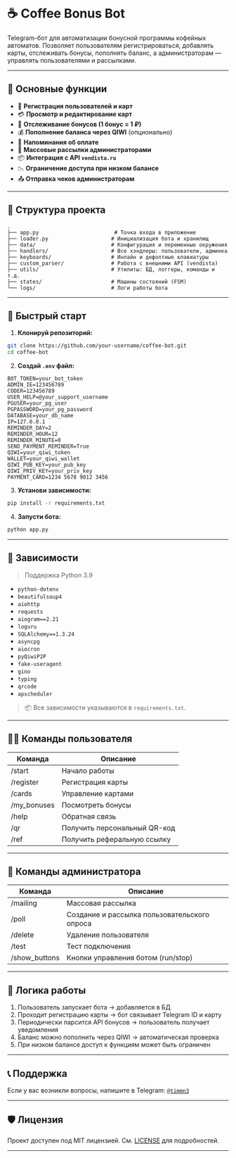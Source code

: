 # ☕ Coffee Bonus Bot

Telegram-бот для автоматизации бонусной программы кофейных автоматов. Позволяет пользователям регистрироваться, добавлять карты, отслеживать бонусы, пополнять баланс, а администраторам — управлять пользователями и рассылками.

---

## 🔧 Основные функции

- 📲 **Регистрация пользователей и карт**
- 💳 **Просмотр и редактирование карт**
- 🎁 **Отслеживание бонусов (1 бонус = 1 ₽)**
- 💰 **Пополнение баланса через QIWI** (опционально)
- 🔔 **Напоминания об оплате**
- 📨 **Массовые рассылки администраторами**
- 📦 **Интеграция с API `vendista.ru`**
- 📉 **Ограничение доступа при низком балансе**
- 📤 **Отправка чеков администраторам**

---

## 📁 Структура проекта

```
.
├── app.py                        # Точка входа в приложение
├── loader.py                    # Инициализация бота и хранилищ
├── data/                        # Конфигурация и переменные окружения
├── handlers/                    # Все хэндлеры: пользователи, админка
├── keyboards/                   # Инлайн и дефолтные клавиатуры
├── custom_parser/               # Работа с внешними API (vendista)
├── utils/                       # Утилиты: БД, логгеры, команды и т.д.
├── states/                      # Машины состояний (FSM)
└── logs/                        # Логи работы бота
```

---

## 🚀 Быстрый старт

1. **Клонируй репозиторий:**

```bash
git clone https://github.com/your-username/coffee-bot.git
cd coffee-bot
```

2. **Создай `.env` файл:**

```env
BOT_TOKEN=your_bot_token
ADMIN_IE=123456789
CODER=123456789
USER_HELP=@your_support_username
PGUSER=your_pg_user
PGPASSWORD=your_pg_password
DATABASE=your_db_name
IP=127.0.0.1
REMINDER_DAY=2
REMINDER_HOUR=12
REMINDER_MINUTE=0
SEND_PAYMENT_REMINDER=True
QIWI=your_qiwi_token
WALLET=your_qiwi_wallet
QIWI_PUB_KEY=your_pub_key
QIWI_PRIV_KEY=your_priv_key
PAYMENT_CARD=1234 5678 9012 3456
```

3. **Установи зависимости:**

```bash
pip install -r requirements.txt
```

4. **Запусти бота:**

```bash
python app.py
```

---

## 🧩 Зависимости

> Поддержка Python 3.9

- `python-dotenv`
- `beautifulsoup4`
- `aiohttp`
- `requests`
- `aiogram==2.21`
- `loguru`
- `SQLAlchemy==1.3.24`
- `asyncpg`
- `aiocron`
- `pyQiwiP2P`
- `fake-useragent`
- `gino`
- `typing`
- `qrcode`
- `apscheduler`

> 📦 Все зависимости указываются в `requirements.txt`.

---

## 👨‍💻 Команды пользователя

| Команда         | Описание                                 |
|-----------------|------------------------------------------|
| /start          | Начало работы                            |
| /register       | Регистрация карты                        |
| /cards          | Управление картами                       |
| /my_bonuses     | Посмотреть бонусы                        |
| /help           | Обратная связь                           |
| /qr             | Получить персональный QR-код             |
| /ref            | Получить реферальную ссылку              |

---

## 🔐 Команды администратора

| Команда         | Описание                                  |
|-----------------|-------------------------------------------|
| /mailing        | Массовая рассылка                         |
| /poll           | Создание и рассылка пользовательского опроса |
| /delete         | Удаление пользователя                     |
| /test           | Тест подключения                          |
| /show_buttons   | Кнопки управления ботом (run/stop)        |

---

## 🧠 Логика работы

1. Пользователь запускает бота → добавляется в БД
2. Проходит регистрацию карты → бот связывает Telegram ID и карту
3. Периодически парсится API бонусов → пользователь получает уведомления
4. Баланс можно пополнить через QIWI → автоматическая проверка
5. При низком балансе доступ к функциям может быть ограничен

---

## 📞 Поддержка

Если у вас возникли вопросы, напишите в Telegram: [`@timmn3`](https://t.me/your_support_username)

---

## 🛡️ Лицензия

Проект доступен под MIT лицензией. См. [LICENSE](./LICENSE) для подробностей.

---
